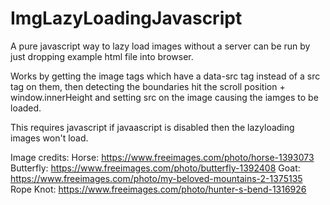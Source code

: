 # ImgLazyLoadingJavascript
A pure javascript way to lazy load images without a server can be run by just dropping example html file into browser.

Works by getting the image tags which have a data-src tag instead of a src tag on them, then detecting the boundaries hit the scroll position + window.innerHeight and setting src on the image causing the iamges to be loaded.

This requires javascript if javaascript is disabled then the lazyloading images won't load.

Image credits:
Horse: https://www.freeimages.com/photo/horse-1393073
Butterfly: https://www.freeimages.com/photo/butterfly-1392408
Goat: https://www.freeimages.com/photo/my-beloved-mountains-2-1375135
Rope Knot: https://www.freeimages.com/photo/hunter-s-bend-1316926


